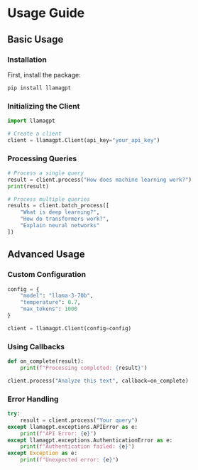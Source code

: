 # Usage Guide

## Basic Usage

### Installation

First, install the package:

```bash
pip install llamagpt
```

### Initializing the Client

```python
import llamagpt

# Create a client
client = llamagpt.Client(api_key="your_api_key")
```

### Processing Queries

```python
# Process a single query
result = client.process("How does machine learning work?")
print(result)

# Process multiple queries
results = client.batch_process([
    "What is deep learning?",
    "How do transformers work?",
    "Explain neural networks"
])
```

## Advanced Usage

### Custom Configuration

```python
config = {
    "model": "llama-3-70b",
    "temperature": 0.7,
    "max_tokens": 1000
}

client = llamagpt.Client(config=config)
```

### Using Callbacks

```python
def on_complete(result):
    print(f"Processing completed: {result}")

client.process("Analyze this text", callback=on_complete)
```

### Error Handling

```python
try:
    result = client.process("Your query")
except llamagpt.exceptions.APIError as e:
    print(f"API Error: {e}")
except llamagpt.exceptions.AuthenticationError as e:
    print(f"Authentication failed: {e}")
except Exception as e:
    print(f"Unexpected error: {e}")
```
